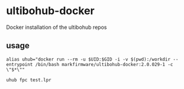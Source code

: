 # ultibohub-docker
Docker installation of the ultibohub repos

usage
-----
```
alias uhub="docker run --rm -u $UID:$GID -i -v $(pwd):/workdir --entrypoint /bin/bash markfirmware/ultibohub-docker:2.0.029-1 -c \"$*\""

uhub fpc test.lpr
```
